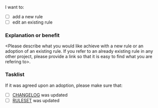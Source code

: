I want to:
- [ ] add a new rule
- [ ] edit an existing rule

### Explanation or benefit
<Please describe what you would like achieve with a new rule or an adoption of an existing rule. If you refer to an already existing rule in any other project, please provide a link so that it is easy to find what you are refering to>.

### Tasklist
If it was agreed upon an adoption, please make sure that:
- [ ] [CHANGELOG](../CHANGELOG.md) was updated
- [ ] [RULESET](../RULESET.md) was updated
